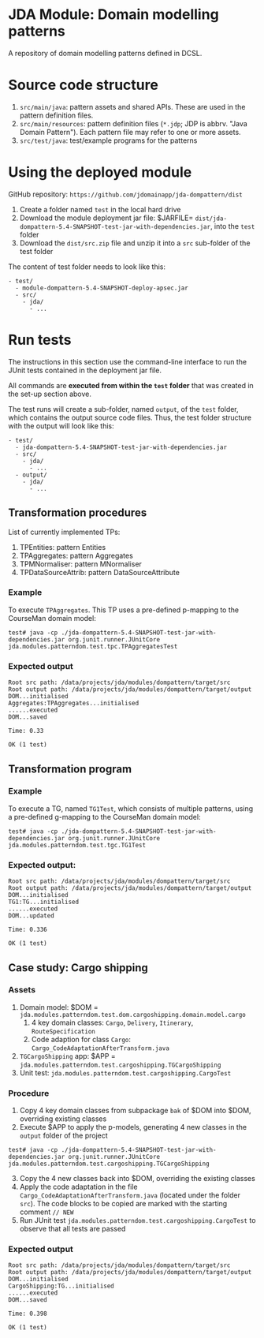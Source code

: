 JDA Module: Domain modelling patterns
=======

A repository of domain modelling patterns defined in DCSL.

# Source code structure
1. `src/main/java`: pattern assets and shared APIs. These are used in the pattern definition files.
2. `src/main/resources`: pattern definition files (`*.jdp`; JDP is abbrv. "Java Domain Pattern"). Each pattern file may refer to one or more assets.
3. `src/test/java`: test/example programs for the patterns

# Using the deployed module
GitHub repository: `https://github.com/jdomainapp/jda-dompattern/dist`

1. Create a folder named `test` in the local hard drive
2. Download the module deployment jar file: $JARFILE= `dist/jda-dompattern-5.4-SNAPSHOT-test-jar-with-dependencies.jar`, into the `test` folder
3. Download the `dist/src.zip` file and unzip it into a `src` sub-folder of the test folder

The content of test folder needs to look like this:
```
- test/
  - module-dompattern-5.4-SNAPSHOT-deploy-apsec.jar
  - src/
    - jda/
      - ...
```
# Run tests

The instructions in this section use the command-line interface to run the JUnit tests contained in the deployment jar file.

All commands are **executed from within the `test` folder** that was created in the set-up section above.

The test runs will create a sub-folder, named `output`, of the `test` folder, which contains the output source code files. Thus, the test folder structure with the output will look like this:

```
- test/
  - jda-dompattern-5.4-SNAPSHOT-test-jar-with-dependencies.jar
  - src/
    - jda/
      - ...
  - output/
    - jda/
      - ...
```

## Transformation procedures
List of currently implemented TPs:
1. TPEntities: pattern Entities
2. TPAggregates: pattern Aggregates
3. TPMNormaliser: pattern MNormaliser
4. TPDataSourceAttrib: pattern DataSourceAttribute

### Example
To execute `TPAggregates`. This TP uses a pre-defined p-mapping to the CourseMan domain model:
```
test# java -cp ./jda-dompattern-5.4-SNAPSHOT-test-jar-with-dependencies.jar org.junit.runner.JUnitCore jda.modules.patterndom.test.tpc.TPAggregatesTest
```

### Expected output
```
Root src path: /data/projects/jda/modules/dompattern/target/src
Root output path: /data/projects/jda/modules/dompattern/target/output
DOM...initialised
Aggregates:TPAggregates...initialised
......executed
DOM...saved

Time: 0.33

OK (1 test)
```
## Transformation program

### Example
To execute a TG, named `TG1Test`, which consists of multiple patterns, using a pre-defined g-mapping to the CourseMan domain model:

```
test# java -cp ./jda-dompattern-5.4-SNAPSHOT-test-jar-with-dependencies.jar org.junit.runner.JUnitCore jda.modules.patterndom.test.tgc.TG1Test
```

### Expected output:
```
Root src path: /data/projects/jda/modules/dompattern/target/src
Root output path: /data/projects/jda/modules/dompattern/target/output
DOM...initialised
TG1:TG...initialised
......executed
DOM...updated

Time: 0.336

OK (1 test)
```

## Case study: Cargo shipping

### Assets
1. Domain model: $DOM = `jda.modules.patterndom.test.dom.cargoshipping.domain.model.cargo`
   1. 4 key domain classes: `Cargo`, `Delivery`, `Itinerary`, `RouteSpecification`
   2. Code adaption for class `Cargo`: `Cargo_CodeAdaptationAfterTransform.java`
2. `TGCargoShipping` app: $APP = `jda.modules.patterndom.test.cargoshipping.TGCargoShipping`
3. Unit test: `jda.modules.patterndom.test.cargoshipping.CargoTest`

### Procedure
1. Copy 4 key domain classes from subpackage `bak` of $DOM into $DOM, overriding existing classes
2. Execute $APP to apply the p-models, generating 4 new classes in the `output` folder of the project
```
test# java -cp ./jda-dompattern-5.4-SNAPSHOT-test-jar-with-dependencies.jar org.junit.runner.JUnitCore jda.modules.patterndom.test.cargoshipping.TGCargoShipping
```
3. Copy the 4 new classes back into $DOM, overriding the existing classes
4. Apply the code adaptation in the file `Cargo_CodeAdaptationAfterTransform.java` (located under the folder `src`). The code blocks to be copied are marked with the starting comment `// NEW`
5. Run JUnit test `jda.modules.patterndom.test.cargoshipping.CargoTest` to observe that all tests are passed

### Expected output
```
Root src path: /data/projects/jda/modules/dompattern/target/src
Root output path: /data/projects/jda/modules/dompattern/target/output
DOM...initialised
CargoShipping:TG...initialised
......executed
DOM...saved

Time: 0.398

OK (1 test)
```
